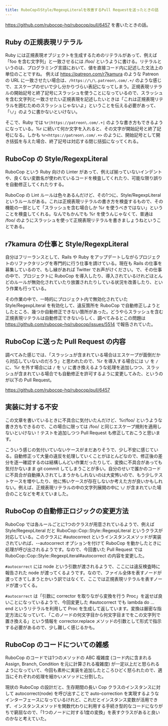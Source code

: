 ```yaml
---
title: RuboCopのStyle/RegexpLiteralを改善するPull Requestを送ったときの話
---
```


<https://github.com/rubocop-hq/rubocop/pull/6457> を書いたときの話。

## Ruby の正規表現リテラル

Ruby には正規表現オブジェクトを生成するためのリテラルがあって、例えば「foo を含む文字列」と一致させるには /foo/ というように書ける。リテラルというのは、プログラミング言語において、値を直接コード内に記述した文法上の単位のことですね。
例えば <https://patreon.com/r7kamura> のような Patreon の URL に一致させたい場合は、`/https://\/\.patreon\.com/.+/` のような感じで、エスケープのせいで少し分かりづらい表記になってしまう。正規表現リテラルの開始記号と終了記号にスラッシュを使うことになっているので、スラッシュを含む文字列と一致させたい正規表現を記述したいときは「これは正規表現リテラルを囲むためのスラッシュじゃないよ」ということを伝える必要があって、「`\/`」のように書かないといけない。

そこで、Ruby では `%r|https://patreon\.com/.+|` のような書き方もできるようになっている。%r に続いて何か文字を入れると、その文字が開始記号と終了記号になる。しかも `%r<https://patreon\.com/.+>` のように、開始記号として開き括弧を与えた場合、終了記号は対応する閉じ括弧になってくれる。

## RuboCop の Style/RegexpLiteral

RuboCop という Ruby 向けの Linter があって、例えば揃っていないインデントや、良くない変数名が使われているコードを検査してくれたり、可能な限り誤りを自動修正してくれたりする。

RuboCop の Lint ルールは色々あるんだけど、その1つに、Style/RegexpLiteral というルールがある。これは正規表現リテラルの書き方を検査するもので、その機能の一部として「スラッシュを含む場合しか %r を使うべきではない」ということを検査してくれる。なんでもかんでも %r を使うんじゃなくて、普通は /foo/ のようにスラッシュを使って正規表現リテラルを書きましょうねということである。

## r7kamura の仕事と Style/RegexpLiteral
自分はフリーランスとして、Rails や Ruby をアップデートしながらプロジェクトのリファクタリングを専門的に行う仕事を請けている。現在も Rails の仕事を募集しているので、もし縁があれば Twitter でお声がけください。で、その仕事の中で、プロジェクトに RuboCop を導入したり、導入されているけれどほとんどのルールが無効化されていたり放置されたりしている状況を改善したり、という作業も行っている。

その作業の中で、一時的にプロジェクト内で無効化されていた Style/RegexpLiteral を有効化して、違反箇所を RuboCop で自動修正しようとしたところ、幾つか自動修正できない箇所があった。どうやらスラッシュを含む正規表現リテラルは自動修正できないらしく、調べてみるとこの問題は <https://github.com/rubocop-hq/rubocop/issues/5514> で報告されていた。

## RuboCop に送った Pull Request の内容

調べてみた感じでは、「スラッシュが含まれている場合はエスケープが面倒だから対応していないのだろう」と思われたので、%r を導入する場合には `\/` を `/` に、%r を外す場合には `/` を `\/` に書き換えるような処理を追加しつつ、スラッシュが含まれている場合でも自動修正を許可するように変更してみた、というのが以下の Pull Request。

<https://github.com/rubocop-hq/rubocop/pull/6457>

## 実装に対する不安

この文章を書いているときに不具合に気付いたんだけど、%r/foo/ というような書き方もできるので、この場合に限っては /foo/ と同じエスケープ規則を適用しないといけない！テストを追加しつつ Pull Request も修正しておこうと思います。

こういう感じの気付いていないケースがまだありそうで、少し不安に感じている。自動修正って大量の違反を処理していくことがほとんどなので、修正後の差分を逐一確認するのは結構しんどい作業だったりして、変換に不具合があっても気付かないまま git commit してしまうことが多い。自分のせいで誰かのコードに不具合が自動挿入されてしまうかもしれないのは大変怖いので、もう少しテストケースを増やしたり、他に怖いケースが存在しないか考えた方が良いかもしれない。例えば、正規表現リテラルの中の文字列展開の中に `\/` が含まれていた場合のことなどを考えていました。

## RuboCop の自動修正ロジックの変更方法
RuboCop では各ルールごとに1つのクラスが用意されているようで、例えば Style/RegexpLiteral だと RuboCop::Cop::Style::RegexpLiteral というクラスが対応している。このクラスに #autocorrect というインスタンスメソッドが実装されていれば、--autocorrect オプションを付けて RuboCop を動かしたときに処理が呼び出されるようです。なので、今回書いた Pull Request では RuboCop::Cop::Style::RegexpLiteral#autocorrect の内容を変更した。

`#autocorrect` には node という引数が渡されるようで、ここには違反検査時に報告された node が渡ってくるようです。なので、ファイル全体を表すノードが渡ってきてしまうとかいう訳ではなくて、ここでは正規表現リテラルを表すノードが渡ってくる。

`#autocorrect` は「引数に corrector を取りながら変換を行う Proc」を返せば良いことになっているようで、今回変更した #autocorrect でも lambda do ... end というリテラルを利用して Proc を生成して返しています。変換は厳密な指定方法になっていて、「このノードの何文字目から何文字目までをこの文字列で置き換える」という情報を corrector.replace メソッドの引数として形式で指示する必要があるので、少し難しく感じるかも。

## RuboCop のコードについての雑感

RuboCop のコードでは1つのメソッドの ABC 複雑度 (コード内に含まれる Assign, Branch, Condition を元に計算される複雑度) が一定以上だと怒られるようになっていて、今回も素朴に実装を追加したところひどく怒られたので、適当にそれぞれの処理を細かいメソッドに分割した。

現状の RuboCop の設計だと、生存期間の長い Cop クラスのインスタンスに対して autocorrect(node) を呼び出すことで auto-correction を実現するようなインターフェースになっているけれど、これだとインスタンス変数が活用できず、インスタンスメソッドを関数代わりに利用する手続き型的なコードになりがちで窮屈なので、「1つのノードに対する1度の変換」を表すクラスがあると良いのかなと考えていた。
